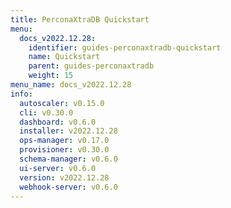 ```yaml
---
title: PerconaXtraDB Quickstart
menu:
  docs_v2022.12.28:
    identifier: guides-perconaxtradb-quickstart
    name: Quickstart
    parent: guides-perconaxtradb
    weight: 15
menu_name: docs_v2022.12.28
info:
  autoscaler: v0.15.0
  cli: v0.30.0
  dashboard: v0.6.0
  installer: v2022.12.28
  ops-manager: v0.17.0
  provisioner: v0.30.0
  schema-manager: v0.6.0
  ui-server: v0.6.0
  version: v2022.12.28
  webhook-server: v0.6.0
---
```


